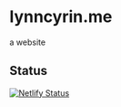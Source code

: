 # lynncyrin.me

a website

## Status

[![Netlify Status](https://api.netlify.com/api/v1/badges/b6cfcd3d-e5e6-4893-86da-2a218fa8587f/deploy-status)](https://app.netlify.com/sites/lynncyrin-dot-me/deploys)
